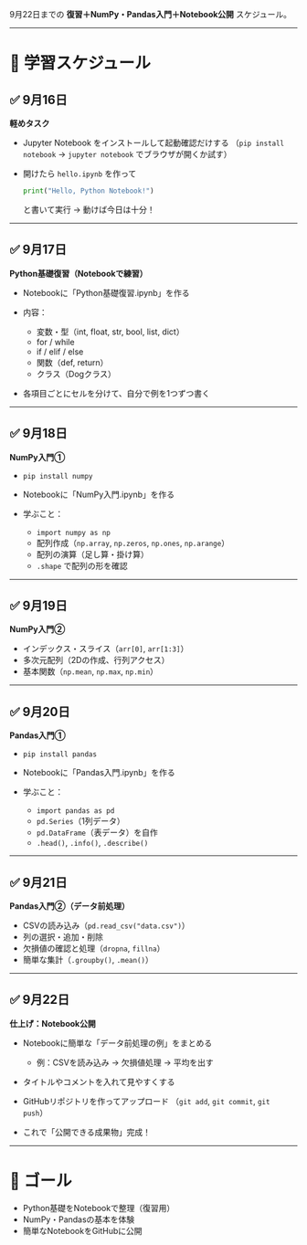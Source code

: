 9月22日までの **復習＋NumPy・Pandas入門＋Notebook公開** スケジュール。

---

# 📅 学習スケジュール

## ✅ 9月16日

**軽めタスク**

* Jupyter Notebook をインストールして起動確認だけする
  （`pip install notebook` → `jupyter notebook` でブラウザが開くか試す）
* 開けたら `hello.ipynb` を作って

  ```python
  print("Hello, Python Notebook!")
  ```

  と書いて実行 → 動けば今日は十分！

---

## ✅ 9月17日

**Python基礎復習（Notebookで練習）**

* Notebookに「Python基礎復習.ipynb」を作る
* 内容：

  * 変数・型（int, float, str, bool, list, dict）
  * for / while
  * if / elif / else
  * 関数（def, return）
  * クラス（Dogクラス）
* 各項目ごとにセルを分けて、自分で例を1つずつ書く

---

## ✅ 9月18日

**NumPy入門①**

* `pip install numpy`
* Notebookに「NumPy入門.ipynb」を作る
* 学ぶこと：

  * `import numpy as np`
  * 配列作成（`np.array`, `np.zeros`, `np.ones`, `np.arange`）
  * 配列の演算（足し算・掛け算）
  * `.shape` で配列の形を確認

---

## ✅ 9月19日

**NumPy入門②**

* インデックス・スライス（`arr[0]`, `arr[1:3]`）
* 多次元配列（2Dの作成、行列アクセス）
* 基本関数（`np.mean`, `np.max`, `np.min`）

---

## ✅ 9月20日

**Pandas入門①**

* `pip install pandas`
* Notebookに「Pandas入門.ipynb」を作る
* 学ぶこと：

  * `import pandas as pd`
  * `pd.Series`（1列データ）
  * `pd.DataFrame`（表データ）を自作
  * `.head()`, `.info()`, `.describe()`

---

## ✅ 9月21日

**Pandas入門②（データ前処理）**

* CSVの読み込み（`pd.read_csv("data.csv")`）
* 列の選択・追加・削除
* 欠損値の確認と処理（`dropna`, `fillna`）
* 簡単な集計（`.groupby()`, `.mean()`）

---

## ✅ 9月22日

**仕上げ：Notebook公開**

* Notebookに簡単な「データ前処理の例」をまとめる

  * 例：CSVを読み込み → 欠損値処理 → 平均を出す
* タイトルやコメントを入れて見やすくする
* GitHubリポジトリを作ってアップロード
  （`git add`, `git commit`, `git push`）
* これで「公開できる成果物」完成！

---

# 🎯 ゴール

* Python基礎をNotebookで整理（復習用）
* NumPy・Pandasの基本を体験
* 簡単なNotebookをGitHubに公開
